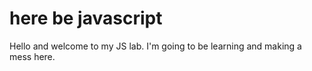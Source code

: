 # here be javascript
 Hello and welcome to my JS lab. I'm going to be learning and making a mess here.
